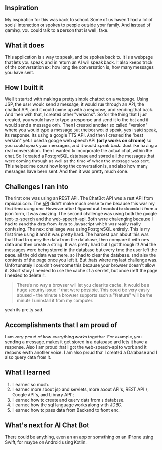 ## Inspiration
My inspiration for this was back to school. Some of us haven't had a lot of social interaction or spoken to people outside your family. And instead of gaming, you could talk to a person that is well, fake.

## What it does
This application is a way to speak, and be spoken back to. It is a webpage that lets you speak, and in return an AI will speak back. It also keeps track of the conversation ex: how long the conversation is, how many messages you have sent. 

## How I built it
Well it started with making a pretty simple chatbot on a webpage. Using JSP, the user would send a message, it would run through an API, the chatbot API, and it could come up with a response, and sending that back. And then with that, I created other "versions". So for the thing that I just created, you would have to type a response and send it to the bot and it would send a message only. Then I created another so called "version" where you would type a message but the bot would speak, yes I said speak, its response. Its using a google TTS API. And then I created the "best version" yet. I used a google web speech  API **(only works on chrome)** so you could speak your messages, and it would speak back. Just like having a real conversation. Then I wanted to incorporate the actual chat, within the chat. So I created a PostgreSQL database and stored all the messages that were coming through as well as the time of when the message was sent. This helped me count how long the conversation is, and also how many messages have been sent. And then it was pretty much done.

## Challenges I ran into
The first one was using an REST API. The ChatBot API was a rest API from rapidapi.com. The [API](https://rapidapi.com/Acobot/api/brainshop-ai/) didn't make much sense to me because this was my first time using one. However after I figured out I needed to decode it from a json form, it was amazing. The second challenge was using both the google [text-to-speech](https://cloud.google.com/text-to-speech/docs/libraries) and the [web-speech-api](https://developers.google.com/web/updates/2014/01/Web-apps-that-talk-Introduction-to-the-Speech-Synthesis-API). Both were challenging because I had to send the data from Java to Javascript which was really really confusing. The next challenge was using PostgreSQL entirely. This is my first time using it and it was pretty hard. The hardest part about this was that I had to query the data from the database, then compare it with new data and then create a string. It was pretty hard but I got through it! And the messages were being stored in the database but every time the user left the page, all the old data was there, so i had to clear the database, and also the contents of the page once you left it. But thats where my last challenge was. Unfortunately I couldn't overcome this because your browser doesn't allow it. Short story I needed to use the cache of a servlet, but once i left the page I needed to delete it. 

> There's no way a browser will let you clear its cache. It would be a huge security issue if that were possible. This could be very easily abused - the minute a browser supports such a "feature" will be the minute I uninstall it from my computer.

yeah its pretty sad.

## Accomplishments that I am proud of
I am very proud of how everything works together. For example, you sending a message, makes it get stored in a database and lets it have a response. Also I am proud that I got the web-speech-api to work and it respons ewith another voice. I am also proud that I created a Database and I also query data from it.

## What I learned
1. I learned so much. 
2. I learned more about jsp and servlets, more about API's, REST API's, Google API's, and Library API's. 
3. I learned how to create and query data from a database. 
4. I learned how the sql language works along with JDBC.
5. I learned how to pass data from Backend to front end.

## What's next for AI Chat Bot
There could be anything, even an an app or something on an iPhone using Swift, for maybe on Android using Kotlin. 

